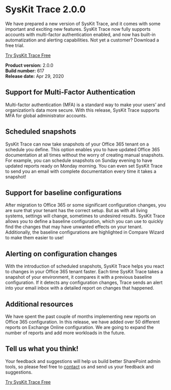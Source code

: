 # SysKit Trace 2.0.0

We have prepared a new version of SysKit Trace, and it comes with some important and exciting new features. SysKit Trace now fully supports accounts with multi-factor authentication enabled, and now has built-in automatization and alerting capabilities. Not yet a customer? Download a free trial.

[Try SysKit Trace Free](https://www.syskit.com/products/trace/download/)

**Product version:** 2.0.0  
**Build number:** 617  
**Release date:** Apr 29, 2020

## Support for Multi-Factor Authentication

Multi-factor authentication \(MFA\) is a standard way to make your users’ and organization’s data more secure. With this release, SysKit Trace supports MFA for global administrator accounts.

## Scheduled snapshots

SysKit Trace can now take snapshots of your Office 365 tenant on a schedule you define. This option enables you to have updated Office 365 documentation at all times without the worry of creating manual snapshots. For example, you can schedule snapshots on Sunday evening to have updated reports ready on Monday morning. You can even set SysKit Trace to send you an email with complete documentation every time it takes a snapshot!

## Support for baseline configurations

After migration to Office 365 or some significant configuration changes, you are sure that your tenant has the correct setup. But as with all living systems, settings will change, sometimes to undesired results. SysKit Trace allows you to define a baseline configuration, which you can use to quickly find the changes that may have unwanted effects on your tenant. Additionally, the baseline configurations are highlighted in Compare Wizard to make them easier to use!

## Alerting on configuration changes

With the introduction of scheduled snapshots, SysKit Trace helps you react to changes in your Office 365 tenant faster. Each time SysKit Trace takes a snapshot of your environment, it compares it with a previous baseline configuration. If it detects any configuration changes, Trace sends an alert into your email inbox with a detailed report on changes that happened.

## Additional resources

We have spent the past couple of months implementing new reports on Office 365 configuration. In this release, we have added over 50 different reports on Exchange Online configuration. We are going to expand the number of reports and add more workloads in the future.

## Tell us what you think!

Your feedback and suggestions will help us build better SharePoint admin tools, so please feel free to [contact](https://feedback.syskit.com/?project=TRACE) us and send us your feedback and suggestions.

[Try SysKit Trace Free](https://www.syskit.com/products/trace/download/)

